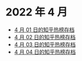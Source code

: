 # 2022 年 4 月

+ [4 月 01 日的知乎热榜存档](/2022-4/01)
+ [4 月 02 日的知乎热榜存档](/2022-4/02)
+ [4 月 03 日的知乎热榜存档](/2022-4/03)
+ [4 月 04 日的知乎热榜存档](/2022-4/04)
